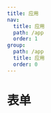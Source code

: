 ```yaml
---
title: 应用
nav:
  title: 应用
  path: /app
  order: 1
group:
  path: /app
  title: 应用
  order: 0
---
```


# 表单
